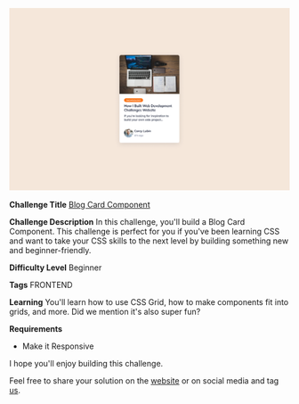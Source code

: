 ![Blog Card Component](./design/desktop.png)

**Challenge Title**
[Blog Card Component](https://triosp.github.io/blog-card-component)

**Challenge Description**
In this challenge, you'll build a Blog Card Component. This challenge is perfect for you if you've been learning CSS and want to take your CSS skills to the next level by building something new and beginner-friendly.

**Difficulty Level**
Beginner

**Tags**
FRONTEND

**Learning**
You'll learn how to use CSS Grid, how to make components fit into grids, and more. Did we mention it's also super fun?

**Requirements**

- Make it Responsive

I hope you'll enjoy building this challenge.

Feel free to share your solution on the [website](https://frontendpro.dev) or on social media and tag [us](https://twitter.com/codingspace30).
